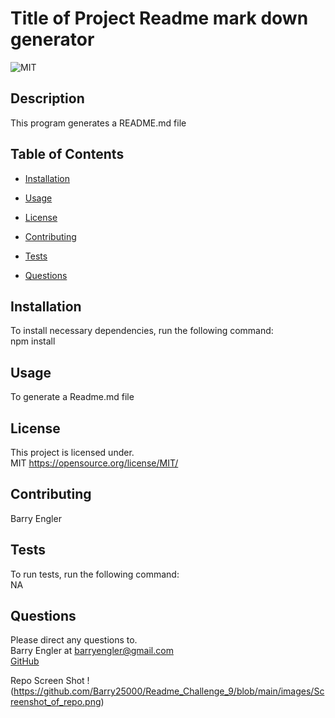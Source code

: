 
# Title of Project Readme mark down generator

![MIT](https://img.shields.io/badge/license-MIT-green)


## Description
This program generates a README.md file



## Table of Contents 

* [Installation](#installation)

* [Usage](#usage)

* [License](#license)

* [Contributing](#contributing)

* [Tests](#tests)

* [Questions](#questions)

## Installation

To install necessary dependencies, run the following command: <br>
npm install



## Usage
To generate a Readme.md file


## License
This project is licensed under. <br>
MIT
https://opensource.org/license/MIT/

  
## Contributing
Barry Engler


## Tests
To run tests, run the following command: <br>
NA


## Questions
Please direct any questions to.<br>
Barry Engler at barryengler@gmail.com  <br>
[GitHub](https://github.com/Barry25000)

Repo Screen Shot
!(https://github.com/Barry25000/Readme_Challenge_9/blob/main/images/Screenshot_of_repo.png)
